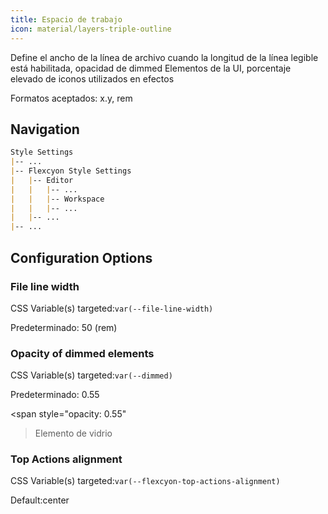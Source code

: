 ```yaml
---
title: Espacio de trabajo
icon: material/layers-triple-outline
---
```


Define el ancho de la línea de archivo cuando la longitud de la línea legible está habilitada, opacidad de dimmed
Elementos de la UI, porcentaje elevado de iconos utilizados en efectos

Formatos aceptados: x.y, rem

## Navigation

```md
Style Settings
|-- ...
|-- Flexcyon Style Settings
|   |-- Editor
|   |   |-- ...
|   |   |-- Workspace
|   |   |-- ...
|   |-- ...
|-- ...
```

## Configuration Options

### File line width

CSS Variable(s) targeted:`var(--file-line-width)`

Predeterminado: 50 (rem)

### Opacity of dimmed elements

CSS Variable(s) targeted:`var(--dimmed)`

Predeterminado: 0.55

<span style="opacity: 0.55"
>Elemento de vidrio</span>

### Top Actions alignment

CSS Variable(s) targeted:`var(--flexcyon-top-actions-alignment)`

Default:center

